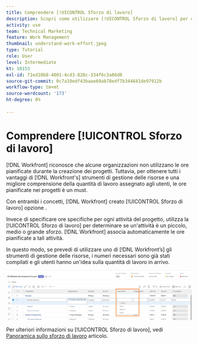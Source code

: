 ```yaml
---
title: Comprendere [!UICONTROL Sforzo di lavoro]
description: Scopri come utilizzare [!UICONTROL Sforzo di lavoro] per ottenere una stima rapida delle ore pianificate nella timeline del progetto.
activity: use
team: Technical Marketing
feature: Work Management
thumbnail: understand-work-effort.jpeg
type: Tutorial
role: User
level: Intermediate
kt: 10153
exl-id: 71ed10b8-4801-4cd3-828c-334f6c3a86d8
source-git-commit: 0c7a19edf43baae69ab78edf7b344641de97912b
workflow-type: tm+mt
source-wordcount: '173'
ht-degree: 0%

---
```


# Comprendere [!UICONTROL Sforzo di lavoro]

[!DNL Workfront] riconosce che alcune organizzazioni non utilizzano le ore pianificate durante la creazione dei progetti. Tuttavia, per ottenere tutti i vantaggi di [!DNL Workfront's] strumenti di gestione delle risorse e una migliore comprensione della quantità di lavoro assegnato agli utenti, le ore pianificate nei progetti è un must.

Con entrambi i concetti, [!DNL Workfront] creato [!UICONTROL Sforzo di lavoro] opzione .

Invece di specificare ore specifiche per ogni attività del progetto, utilizza la [!UICONTROL Sforzo di lavoro] per determinare se un&#39;attività è un piccolo, medio o grande sforzo. [!DNL Workfront] associa automaticamente le ore pianificate a tali attività.

In questo modo, se prevedi di utilizzare uno di [!DNL Workfront’s] gli strumenti di gestione delle risorse, i numeri necessari sono già stati compilati e gli utenti hanno un&#39;idea sulla quantità di lavoro in arrivo.

![Elenco delle attività del progetto con [!UICONTROL Sforzo di lavoro] column](assets/planner-fund-work-effort.png)

<!---
need hyperlink below
--->

Per ulteriori informazioni su [!UICONTROL Sforzo di lavoro], vedi [Panoramica sullo sforzo di lavoro](https://experienceleague.adobe.com/docs/workfront/using/manage-work/tasks/task-information/work-effort.html?lang=en) articolo.
